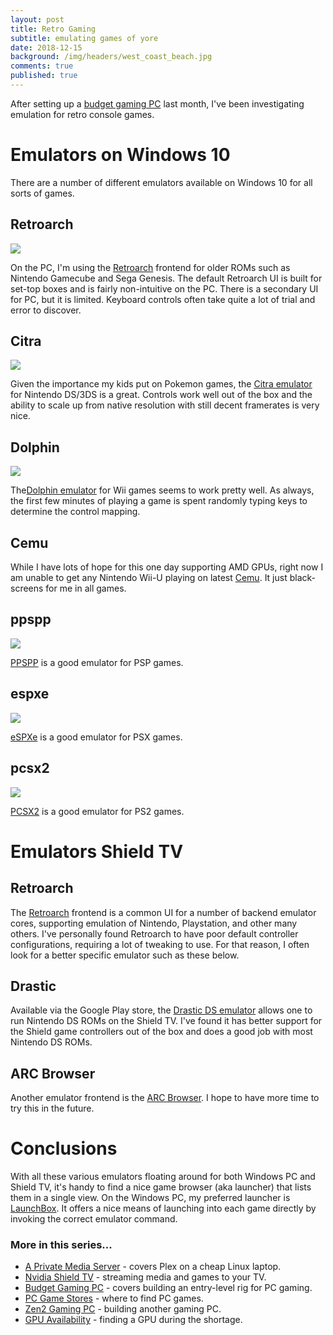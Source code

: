 ```yaml
---
layout: post
title: Retro Gaming
subtitle: emulating games of yore
date: 2018-12-15
background: /img/headers/west_coast_beach.jpg
comments: true
published: true
---
```


After setting up a [budget gaming PC](/2018/11/09/budget_pc_gaming) last month, I've been investigating emulation for retro console games.

# Emulators on Windows 10

There are a number of different emulators available on Windows 10 for all sorts of games.

## Retroarch

<img src="/img/posts/retro_game_emu_dc.png" class="img-fluid" />

On the PC, I'm using the [Retroarch](https://www.retroarch.com/) frontend for older ROMs such as Nintendo Gamecube and Sega Genesis.  The default Retroarch UI is built for set-top boxes and is fairly non-intuitive on the PC.  There is a secondary UI for PC, but it is limited.  Keyboard controls often take quite a lot of trial and error to discover.

## Citra

<img src="/img/posts/retro_game_emu_citra.jpg" class="img-fluid" />

Given the importance my kids put on Pokemon games, the [Citra emulator](https://citra-emu.org/) for Nintendo DS/3DS is a great.  Controls work well out of the box and the ability to scale up from native resolution with still decent framerates is very nice.  

## Dolphin

<img src="/img/posts/retro_game_emu_zld.png" class="img-fluid" />

The[Dolphin emulator](https://dolphin-emu.org/) for Wii games seems to work pretty well.  As always, the first few minutes of playing a game is spent randomly typing keys to determine the control mapping.   

## Cemu

While I have lots of hope for this one day supporting AMD GPUs, right now I am unable to get any Nintendo Wii-U playing on latest [Cemu](https://dolphin-emu.org/). It just black-screens for me in all games. 

## ppspp 

<img src="/img/posts/retro_game_emu_msh.png" class="img-fluid" />

[PPSPP](https://www.ppsspp.org/) is a good emulator for PSP games. 

## espxe

<img src="/img/posts/retro_game_emu_ctr.png" class="img-fluid" />

[eSPXe](http://www.epsxe.com/) is a good emulator for PSX games.

## pcsx2

<img src="/img/posts/retro_game_emu_gow.png" class="img-fluid" />

[PCSX2](https://pcsx2.net/) is a good emulator for PS2 games.

# Emulators Shield TV

## Retroarch

The [Retroarch](https://www.retroarch.com/) frontend is a common UI for a number of backend emulator cores, supporting emulation of Nintendo, Playstation, and other many others.  I've personally found Retroarch to have poor default controller configurations, requiring a lot of tweaking to use.  For that reason, I often look for a better specific emulator such as these below.

## Drastic

Available via the Google Play store, the [Drastic DS emulator](https://play.google.com/store/apps/details?id=com.dsemu.drastic&hl=en) allows one to run Nintendo DS ROMs on the Shield TV.  I've found it has better support for the Shield game controllers out of the box and does a good job with most Nintendo DS ROMs.

## ARC Browser

Another emulator frontend is the [ARC Browser](https://play.google.com/store/apps/details?id=net.floatingpoint.android.arcturus).  I hope to have more time to try this in the future.

# Conclusions

With all these various emulators floating around for both Windows PC and Shield TV, it's handy to find a nice game browser (aka launcher) that lists them in a single view.  On the Windows PC, my preferred launcher is [LaunchBox](https://www.launchbox-app.com/).  It offers a nice means of launching into each game directly by invoking the correct emulator command. 

### More in this series...
* [A Private Media Server](/2018/01/19/private_media_server/) - covers Plex on a cheap Linux laptop.
* [Nvidia Shield TV](/2018/10/08/shield_tv_gaming) - streaming media and games to your TV. 
* [Budget Gaming PC](/2018/11/09/budget_pc_gaming) - covers building an entry-level rig for PC gaming. 
* [PC Game Stores](/2018/12/26/pc_game_stores) - where to find PC games. 
* [Zen2 Gaming PC](/2019/07/16/zen2_pc_gaming) - building another gaming PC. 
* [GPU Availability](/2021/12/12/xmas-gifts) - finding a GPU during the shortage.
